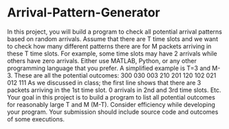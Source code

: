 # Arrival-Pattern-Generator

In this project, you will build a program to check all potential arrival patterns based on random arrivals.
Assume that there are T time slots and we want to check how many different patterns there are for M
packets arriving in these T time slots. For example, some time slots may have 2 arrivals while others
have zero arrivals.
Either use MATLAB, Python, or any other programming language that you prefer.
A simplified example is T=3 and M-3. These are all the potential outcomes:
300
030
003
210
201
120
102
021
012
111
As we discussed in class; the first line shows that there are 3 packets arriving in the 1st time slot. 0
arrivals in 2nd and 3rd time slots. Etc.
Your goal in this project is to build a program to list all potential outcomes for reasonably large T and M (M-T). Consider efficiency while developing your program.
Your submission should include source code and outcomes of some executions.

